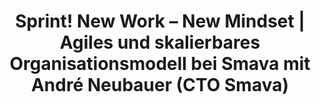 ---
layout: content_post
title:  "Sprint! New Work – New Mindset | Agiles und skalierbares Organisationsmodell bei Smava mit André Neubauer (CTO Smava)"
tags:
content_pieces: 
    - type: soundcloud
      url: https%3A//api.soundcloud.com/tracks/1142180554
---